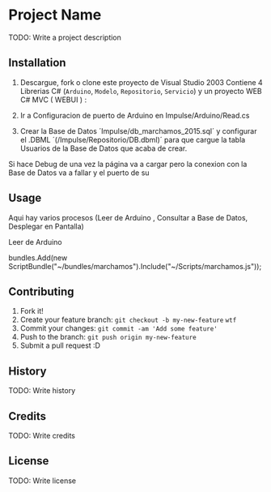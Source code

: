 # Project Name

TODO: Write a project description

## Installation

1. Descargue, fork o clone este proyecto de Visual Studio 2003 
Contiene 4 Librerias C# (`Arduino`, `Modelo`, `Repositorio`, `Servicio`) y 
un proyecto WEB C# MVC (  WEBUI ) :

2. Ir a Configuracion de puerto de Arduino en Impulse/Arduino/Read.cs 

3. Crear la  Base de Datos ´Impulse/db_marchamos_2015.sql´ y configurar el .DBML ´(/Impulse/Repositorio/DB.dbml)´ 
 para que cargue la tabla Usuarios de la Base de Datos que acaba de crear.

Si hace Debug de una vez la página va a cargar pero la conexion con la Base de Datos va a fallar y el puerto de 
su

## Usage

Aqui hay varios procesos (Leer de Arduino , Consultar a Base de Datos, Desplegar en Pantalla)

Leer de Arduino 


bundles.Add(new ScriptBundle("~/bundles/marchamos").Include("~/Scripts/marchamos.js"));

## Contributing

1. Fork it!
2. Create your feature branch: `git checkout -b my-new-feature` `wtf`
3. Commit your changes: `git commit -am 'Add some feature'`
4. Push to the branch: `git push origin my-new-feature`
5. Submit a pull request :D

## History

TODO: Write history

## Credits

TODO: Write credits

## License

TODO: Write license
